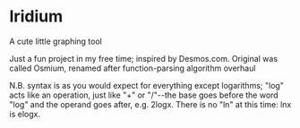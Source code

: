# Iridium
A cute little graphing tool

Just a fun project in my free time; inspired by Desmos.com.
Original was called Osmium, renamed after function-parsing algorithm overhaul

N.B. syntax is as you would expect for everything except logarithms; "log" acts like an operation, just like "+" or "/"--the base goes before the word "log" and the operand goes after, e.g. 2logx. There is no "ln" at this time: lnx is elogx.
